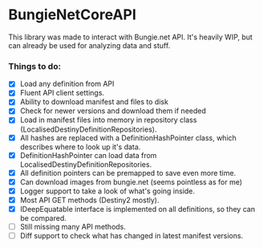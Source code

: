 # BungieNetCoreAPI

This library was made to interact with Bungie.net API.
It's heavily WIP, but can already be used for analyzing data and stuff.

### **Things to do:**
 - [x] Load any definition from API
 - [x] Fluent API client settings.
 - [x] Ability to download manifest and files to disk
 - [x] Check for newer versions and download them if needed
 - [x] Load in manifest files into memory in repository class (LocalisedDestinyDefinitionRepositories).
 - [x] All hashes are replaced with a DefinitionHashPointer<T> class, which describes where to look up it's data.
 - [x] DefinitionHashPointer<T> can load data from LocalisedDestinyDefinitionRepositories.
 - [x] All definition pointers can be premapped to save even more time.
 - [x] Can download images from bungie.net (seems pointless as for me)
 - [x] Logger support to take a look of what's going inside.
 - [x] Most API GET methods (Destiny2 mostly).
 - [x] IDeepEquatable<T> interface is implemented on all definitions, so they can be compared.
 - [ ] Still missing many API methods.
 - [ ] Diff support to check what has changed in latest manifest versions.
